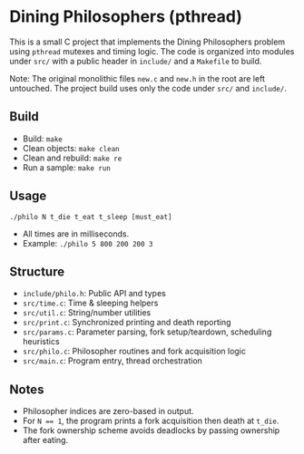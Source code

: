 # Dining Philosophers (pthread)

This is a small C project that implements the Dining Philosophers problem using `pthread` mutexes and timing logic. The code is organized into modules under `src/` with a public header in `include/` and a `Makefile` to build.

Note: The original monolithic files `new.c` and `new.h` in the root are left untouched. The project build uses only the code under `src/` and `include/`.

## Build

- Build: `make`
- Clean objects: `make clean`
- Clean and rebuild: `make re`
- Run a sample: `make run`

## Usage

```
./philo N t_die t_eat t_sleep [must_eat]
```
- All times are in milliseconds.
- Example: `./philo 5 800 200 200 3`

## Structure

- `include/philo.h`: Public API and types
- `src/time.c`: Time & sleeping helpers
- `src/util.c`: String/number utilities
- `src/print.c`: Synchronized printing and death reporting
- `src/params.c`: Parameter parsing, fork setup/teardown, scheduling heuristics
- `src/philo.c`: Philosopher routines and fork acquisition logic
- `src/main.c`: Program entry, thread orchestration

## Notes

- Philosopher indices are zero-based in output.
- For `N == 1`, the program prints a fork acquisition then death at `t_die`.
- The fork ownership scheme avoids deadlocks by passing ownership after eating.

